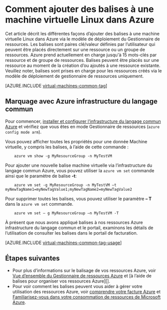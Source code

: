 <properties
   pageTitle="Comment ajouter des balises à une machine virtuelle Linux | Microsoft Azure"
   description="Obtenir des informations sur le balisage d’une machine virtuelle Linux créée dans Azure à l’aide du modèle de déploiement Gestionnaire de ressources."
   services="virtual-machines-linux"
   documentationCenter=""
   authors="mmccrory"
   manager="timlt"
   editor="tysonn"
   tags="azure-resource-manager"/>

<tags
   ms.service="virtual-machines-linux"
   ms.devlang="na"
   ms.topic="article"
   ms.tgt_pltfrm="vm-linux"
   ms.workload="infrastructure-services"
   ms.date="07/05/2016"
   ms.author="memccror"/>

# <a name="how-to-tag-a-linux-virtual-machine-in-azure"></a>Comment ajouter des balises à une machine virtuelle Linux dans Azure

Cet article décrit les différentes façons d’ajouter des balises à une machine virtuelle Linux dans Azure via le modèle de déploiement du Gestionnaire de ressources. Les balises sont paires clé/valeur définies par l’utilisateur qui peuvent être placés directement sur une ressource ou un groupe de ressources. Azure prend actuellement en charge jusqu'à 15 mots-clés par ressource et de groupe de ressources. Balises peuvent être placés sur une ressource au moment de la création d’ou ajoutés à une ressource existante. Veuillez noter, balises sont prises en charge pour les ressources créés via le modèle de déploiement de gestionnaire de ressources uniquement.

[AZURE.INCLUDE [virtual-machines-common-tag](../../includes/virtual-machines-common-tag.md)]

## <a name="tagging-with-azure-cli"></a>Marquage avec Azure infrastructure du langage commun

Pour commencer, [installer et configurer l’infrastructure du langage commun Azure](../xplat-cli-azure-resource-manager.md) et vérifiez que vous êtes en mode Gestionnaire de ressources (`azure config mode arm`).

Vous pouvez afficher toutes les propriétés pour une donnée Machine virtuelle, y compris les balises, à l’aide de cette commande :

        azure vm show -g MyResourceGroup -n MyTestVM

Pour ajouter une nouvelle balise machine virtuelle via l’infrastructure du langage commun Azure, vous pouvez utiliser la `azure vm set` commande ainsi que le paramètre de balise **-t**:

        azure vm set -g MyResourceGroup -n MyTestVM –t myNewTagName1=myNewTagValue1;myNewTagName2=myNewTagValue2

Pour supprimer toutes les balises, vous pouvez utiliser le paramètre **– T** dans la `azure vm set` commande.

        azure vm set – g MyResourceGroup –n MyTestVM -T


À présent que nous avons appliqué balises à nos ressources Azure infrastructure du langage commun et le portail, examinons les détails de l’utilisation de consulter les balises dans le portail de facturation.

[AZURE.INCLUDE [virtual-machines-common-tag-usage](../../includes/virtual-machines-common-tag-usage.md)]

## <a name="next-steps"></a>Étapes suivantes

* Pour plus d’informations sur le balisage de vos ressources Azure, voir [Vue d’ensemble du Gestionnaire de ressources Azure][] et [à l’aide de balises pour organiser vos ressources Azure][].
* Pour voir comment les balises peuvent vous aider à gérer votre utilisation des ressources Azure, voir [comprendre votre facture Azure][] et [Familiarisez-vous dans votre consommation de ressources de Microsoft Azure][].





[Azure CLI environment]: ./xplat-cli-azure-resource-manager.md
[Vue d’ensemble du Gestionnaire de ressources Azure]: ../azure-resource-manager/resource-group-overview.md
[Utilisation de balises pour organiser vos ressources Azure]: ../resource-group-using-tags.md
[Comprendre votre facture Azure]: ../billing/billing-understand-your-bill.md
[Familiarisez-vous dans votre consommation de ressources de Microsoft Azure]: ../billing-usage-rate-card-overview.md
